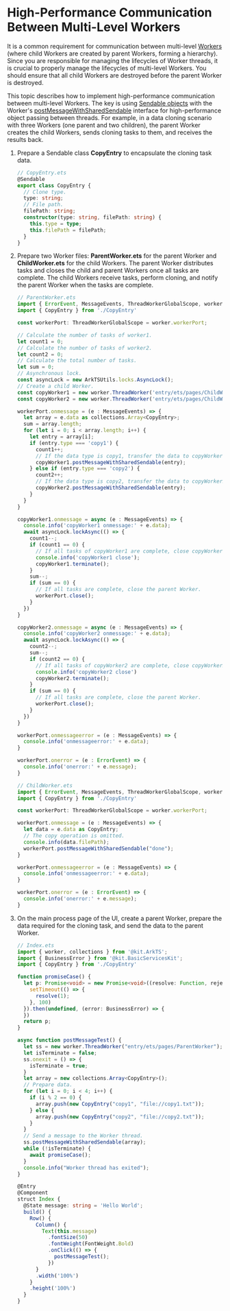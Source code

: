 # High-Performance Communication Between Multi-Level Workers

It is a common requirement for communication between multi-level [Workers](worker-introduction.md) (where child Workers are created by parent Workers, forming a hierarchy). Since you are responsible for managing the lifecycles of Worker threads, it is crucial to properly manage the lifecycles of multi-level Workers. You should ensure that all child Workers are destroyed before the parent Worker is destroyed.

This topic describes how to implement high-performance communication between multi-level Workers. The key is using [Sendable objects](arkts-sendable.md) with the Worker's [postMessageWithSharedSendable](../reference/apis-arkts/js-apis-worker.md#postmessagewithsharedsendable12) interface for high-performance object passing between threads. For example, in a data cloning scenario with three Workers (one parent and two children), the parent Worker creates the child Workers, sends cloning tasks to them, and receives the results back.

1. Prepare a Sendable class **CopyEntry** to encapsulate the cloning task data.
   
   ```ts
   // CopyEntry.ets
   @Sendable
   export class CopyEntry {
     // Clone type.
     type: string;
     // File path.
     filePath: string;
     constructor(type: string, filePath: string) {
       this.type = type;
       this.filePath = filePath;
     }
   }
   ```

2. Prepare two Worker files: **ParentWorker.ets** for the parent Worker and **ChildWorker.ets** for the child Workers. The parent Worker distributes tasks and closes the child and parent Workers once all tasks are complete. The child Workers receive tasks, perform cloning, and notify the parent Worker when the tasks are complete.
  
   ```ts
   // ParentWorker.ets
   import { ErrorEvent, MessageEvents, ThreadWorkerGlobalScope, worker, collections, ArkTSUtils } from '@kit.ArkTS'
   import { CopyEntry } from './CopyEntry'

   const workerPort: ThreadWorkerGlobalScope = worker.workerPort;

   // Calculate the number of tasks of worker1.
   let count1 = 0;
   // Calculate the number of tasks of worker2.
   let count2 = 0;
   // Calculate the total number of tasks.
   let sum = 0;
   // Asynchronous lock.
   const asyncLock = new ArkTSUtils.locks.AsyncLock();
   // Create a child Worker.
   const copyWorker1 = new worker.ThreadWorker('entry/ets/pages/ChildWorker');
   const copyWorker2 = new worker.ThreadWorker('entry/ets/pages/ChildWorker');

   workerPort.onmessage = (e : MessageEvents) => {
     let array = e.data as collections.Array<CopyEntry>;
     sum = array.length;
     for (let i = 0; i < array.length; i++) {
       let entry = array[i];
       if (entry.type === 'copy1') {
         count1++;
         // If the data type is copy1, transfer the data to copyWorker1.
         copyWorker1.postMessageWithSharedSendable(entry);
       } else if (entry.type === 'copy2') {
         count2++;
         // If the data type is copy2, transfer the data to copyWorker2.
         copyWorker2.postMessageWithSharedSendable(entry);
       }
     }
   }

   copyWorker1.onmessage = async (e : MessageEvents) => {
     console.info('copyWorker1 onmessage:' + e.data);
     await asyncLock.lockAsync(() => {
       count1--;
       if (count1 == 0) {
         // If all tasks of copyWorker1 are complete, close copyWorker1.
         console.info('copyWorker1 close');
         copyWorker1.terminate();
       }
       sum--;
       if (sum == 0) {
         // If all tasks are complete, close the parent Worker.
         workerPort.close();
       }
     })
   }

   copyWorker2.onmessage = async (e : MessageEvents) => {
     console.info('copyWorker2 onmessage:' + e.data);
     await asyncLock.lockAsync(() => {
       count2--;
       sum--;
       if (count2 == 0) {
         // If all tasks of copyWorker2 are complete, close copyWorker2.
         console.info('copyWorker2 close')
         copyWorker2.terminate();
       }
       if (sum == 0) {
         // If all tasks are complete, close the parent Worker.
         workerPort.close();
       }
     })
   }

   workerPort.onmessageerror = (e : MessageEvents) => {
     console.info('onmessageerror:' + e.data);
   }

   workerPort.onerror = (e : ErrorEvent) => {
     console.info('onerror:' + e.message);
   }
   ```
   ```ts
   // ChildWorker.ets
   import { ErrorEvent, MessageEvents, ThreadWorkerGlobalScope, worker} from '@kit.ArkTS'
   import { CopyEntry } from './CopyEntry'

   const workerPort: ThreadWorkerGlobalScope = worker.workerPort;

   workerPort.onmessage = (e : MessageEvents) => {
     let data = e.data as CopyEntry;
     // The copy operation is omitted.
     console.info(data.filePath);
     workerPort.postMessageWithSharedSendable("done");
   }

   workerPort.onmessageerror = (e : MessageEvents) => {
     console.info('onmessageerror:' + e.data);
   }

   workerPort.onerror = (e : ErrorEvent) => {
     console.info('onerror:' + e.message);
   }
   ```

3. On the main process page of the UI, create a parent Worker, prepare the data required for the cloning task, and send the data to the parent Worker.

   ```ts
   // Index.ets
   import { worker, collections } from '@kit.ArkTS';
   import { BusinessError } from '@kit.BasicServicesKit';
   import { CopyEntry } from './CopyEntry'

   function promiseCase() {
     let p: Promise<void> = new Promise<void>((resolve: Function, reject: Function) => {
       setTimeout(() => {
         resolve(1);
       }, 100)
     }).then(undefined, (error: BusinessError) => {
     })
     return p;
   }

   async function postMessageTest() {
     let ss = new worker.ThreadWorker("entry/ets/pages/ParentWorker");
     let isTerminate = false;
     ss.onexit = () => {
       isTerminate = true;
     }
     let array = new collections.Array<CopyEntry>();
     // Prepare data.
     for (let i = 0; i < 4; i++) {
       if (i % 2 == 0) {
         array.push(new CopyEntry("copy1", "file://copy1.txt"));
       } else {
         array.push(new CopyEntry("copy2", "file://copy2.txt"));
       }
     }
     // Send a message to the Worker thread.
     ss.postMessageWithSharedSendable(array);
     while (!isTerminate) {
       await promiseCase();
     }
     console.info("Worker thread has exited");
   }

   @Entry
   @Component
   struct Index {
     @State message: string = 'Hello World';
     build() {
       Row() {
         Column() {
           Text(this.message)
             .fontSize(50)
             .fontWeight(FontWeight.Bold)
             .onClick(() => {
               postMessageTest();
             })
         }
         .width('100%')
       }
       .height('100%')
     }
   }
   ```
